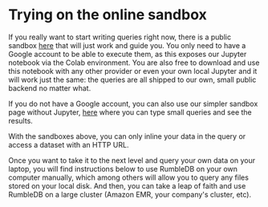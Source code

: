 # Trying on the online sandbox

If you really want to start writing queries right now, there is a public sandbox [here](https://colab.research.google.com/github/RumbleDB/rumble/blob/master/RumbleSandbox.ipynb) that will just work and guide you. You only need to have a Google account to be able to execute them, as this exposes our Jupyter notebook via the Colab environment. You are also free to download and use this notebook with any other provider or even your own local Jupyter and it will work just the same: the queries are all shipped to our own, small public backend no matter what.

If you do not have a Google account, you can also use our simpler sandbox page without Jupyter, [here](http://public.rumbledb.org:9090/public.html) where you can type small queries and see the results.

With the sandboxes above, you can only inline your data in the query or access a dataset with an HTTP URL.

Once you want to take it to the next level and query your own data on your laptop, you will find instructions below to use RumbleDB on your own computer manually, which among others will allow you to query any files stored on your local disk. And then, you can take a leap of faith and use RumbleDB on a large cluster (Amazon EMR, your company's cluster, etc).
